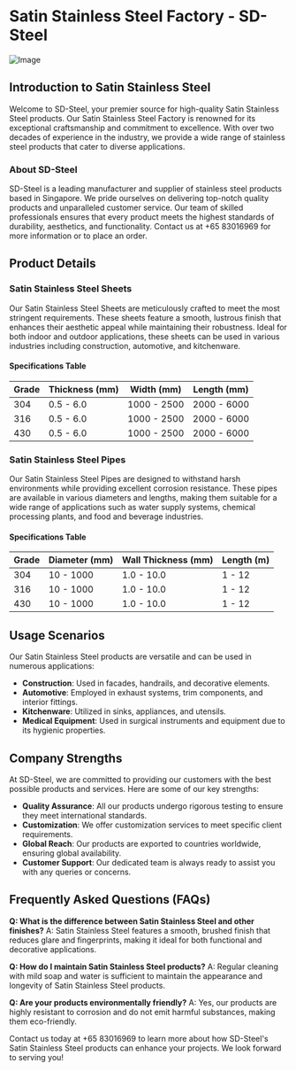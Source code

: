 # Satin Stainless Steel Factory - SD-Steel

![Image](https://github.com/user-attachments/assets/2567258e-e124-4816-932d-1809bd27ef0b)

## Introduction to Satin Stainless Steel

Welcome to SD-Steel, your premier source for high-quality Satin Stainless Steel products. Our Satin Stainless Steel Factory is renowned for its exceptional craftsmanship and commitment to excellence. With over two decades of experience in the industry, we provide a wide range of stainless steel products that cater to diverse applications.

### About SD-Steel

SD-Steel is a leading manufacturer and supplier of stainless steel products based in Singapore. We pride ourselves on delivering top-notch quality products and unparalleled customer service. Our team of skilled professionals ensures that every product meets the highest standards of durability, aesthetics, and functionality. Contact us at +65 83016969 for more information or to place an order.

## Product Details

### Satin Stainless Steel Sheets

Our Satin Stainless Steel Sheets are meticulously crafted to meet the most stringent requirements. These sheets feature a smooth, lustrous finish that enhances their aesthetic appeal while maintaining their robustness. Ideal for both indoor and outdoor applications, these sheets can be used in various industries including construction, automotive, and kitchenware.

#### Specifications Table

| Grade | Thickness (mm) | Width (mm) | Length (mm) |
|-------|----------------|------------|-------------|
| 304   | 0.5 - 6.0      | 1000 - 2500| 2000 - 6000 |
| 316   | 0.5 - 6.0      | 1000 - 2500| 2000 - 6000 |
| 430   | 0.5 - 6.0      | 1000 - 2500| 2000 - 6000 |

### Satin Stainless Steel Pipes

Our Satin Stainless Steel Pipes are designed to withstand harsh environments while providing excellent corrosion resistance. These pipes are available in various diameters and lengths, making them suitable for a wide range of applications such as water supply systems, chemical processing plants, and food and beverage industries.

#### Specifications Table

| Grade | Diameter (mm) | Wall Thickness (mm) | Length (m) |
|-------|---------------|---------------------|------------|
| 304   | 10 - 1000     | 1.0 - 10.0          | 1 - 12     |
| 316   | 10 - 1000     | 1.0 - 10.0          | 1 - 12     |
| 430   | 10 - 1000     | 1.0 - 10.0          | 1 - 12     |

## Usage Scenarios

Our Satin Stainless Steel products are versatile and can be used in numerous applications:

- **Construction**: Used in facades, handrails, and decorative elements.
- **Automotive**: Employed in exhaust systems, trim components, and interior fittings.
- **Kitchenware**: Utilized in sinks, appliances, and utensils.
- **Medical Equipment**: Used in surgical instruments and equipment due to its hygienic properties.

## Company Strengths

At SD-Steel, we are committed to providing our customers with the best possible products and services. Here are some of our key strengths:

- **Quality Assurance**: All our products undergo rigorous testing to ensure they meet international standards.
- **Customization**: We offer customization services to meet specific client requirements.
- **Global Reach**: Our products are exported to countries worldwide, ensuring global availability.
- **Customer Support**: Our dedicated team is always ready to assist you with any queries or concerns.

## Frequently Asked Questions (FAQs)

**Q: What is the difference between Satin Stainless Steel and other finishes?**
A: Satin Stainless Steel features a smooth, brushed finish that reduces glare and fingerprints, making it ideal for both functional and decorative applications.

**Q: How do I maintain Satin Stainless Steel products?**
A: Regular cleaning with mild soap and water is sufficient to maintain the appearance and longevity of Satin Stainless Steel products.

**Q: Are your products environmentally friendly?**
A: Yes, our products are highly resistant to corrosion and do not emit harmful substances, making them eco-friendly.

Contact us today at +65 83016969 to learn more about how SD-Steel's Satin Stainless Steel products can enhance your projects. We look forward to serving you!